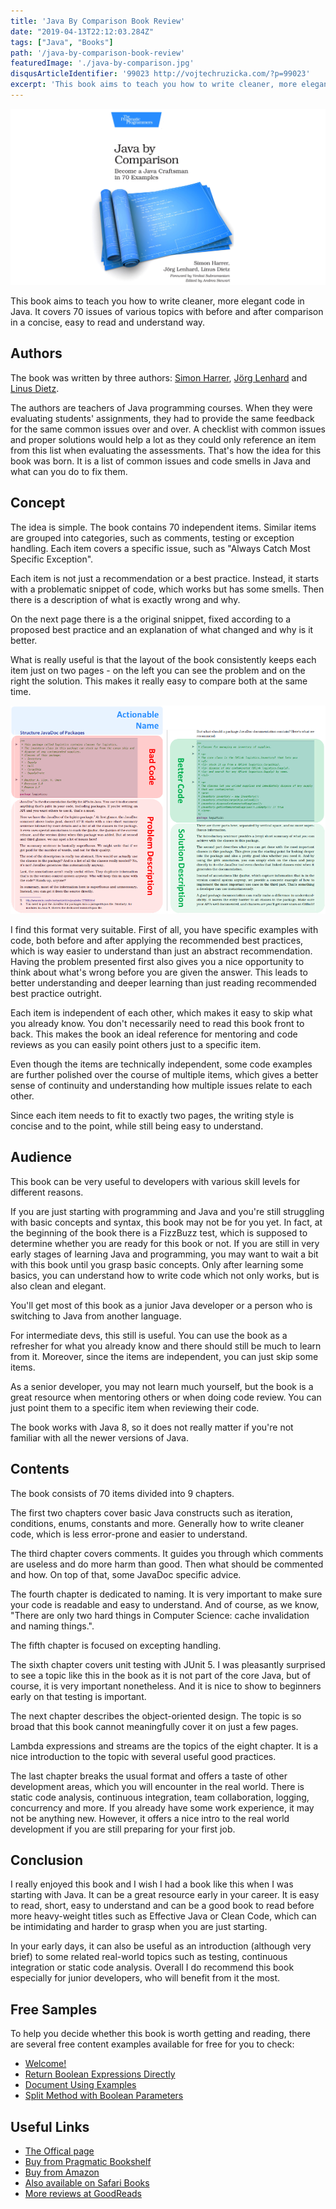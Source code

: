 ```yaml
---
title: 'Java By Comparison Book Review'
date: "2019-04-13T22:12:03.284Z"
tags: ["Java", "Books"]
path: '/java-by-comparison-book-review'
featuredImage: './java-by-comparison.jpg'
disqusArticleIdentifier: '99023 http://vojtechruzicka.com/?p=99023'
excerpt: 'This book aims to teach you how to write cleaner, more elegant code in Java. It covers 70 issues of various topics with before and after comparison in a concise, easy to read and understand way.'
---
```


![Java By Comparison](java-by-comparison.jpg)

This book aims to teach you how to write cleaner, more elegant code in Java. It covers 70 issues of various topics with before and after comparison in a concise, easy to read and understand way.

## Authors
The book was written by three authors: [Simon Harrer](https://twitter.com/simonharrer), [Jörg Lenhard](https://joerglenhard.wordpress.com/) and [Linus Dietz](https://lynyus.org/).

The authors are teachers of Java programming courses. When they were evaluating students' assignments, they had to provide the same feedback for the same common issues over and over. A checklist with common issues and proper solutions would help a lot as they could only reference an item from this list when evaluating the assessments. That's how the idea for this book was born. It is a list of common issues and code smells in Java and what can you do to fix them.

## Concept
The idea is simple. The book contains 70 independent items. Similar items are grouped into categories, such as comments, testing or exception handling.  Each item covers a specific issue, such as "Always Catch Most Specific Exception".

Each item is not just a recommendation or a best practice. Instead, it starts with a problematic snippet of code, which works but has some smells. Then there is a description of what is exactly wrong and why.

On the next page there is a the original snippet, fixed according to a proposed best practice and an explanation of what changed and why is it better.

What is really useful is that the layout of the book consistently keeps each item just on two pages - on the left you can see the problem and on the right the solution. This makes it really easy to compare both at the same time.

![Comparison: Before and after](comparison.png)

I find this format very suitable. First of all, you have specific examples with code, both before and after applying the recommended best practices, which is way easier to understand than just an abstract recommendation. Having the problem presented first also gives you a nice opportunity to think about what's wrong before you are given the answer. This leads to better understanding and deeper learning than just reading recommended best practice outright.

Each item is independent of each other, which makes it easy to skip what you already know. You don't necessarily need to read this book front to back. This makes the book an ideal reference for mentoring and code reviews as you can easily point others just to a specific item.

Even though the items are technically independent, some code examples are further polished over the course of multiple items, which gives a better sense of continuity and understanding how multiple issues relate to each other.

Since each item needs to fit to exactly two pages, the writing style is concise and to the point, while still being easy to understand.

## Audience
This book can be very useful to developers with various skill levels for different reasons.

If you are just starting with programming and Java and you're still struggling with basic concepts and syntax, this book may not be for you yet. In fact, at the beginning of the book there is a FizzBuzz test, which is supposed to determine whether you are ready for this book or not. If you are still in very early stages of learning Java and programming, you may want to wait a bit with this book until you grasp basic concepts. Only after learning some basics, you can understand how to write code which not only works, but is also clean and elegant.

You'll get most of this book as a junior Java developer or a person who is switching to Java from another language.

For intermediate devs, this still is useful. You can use the book as a refresher for what you already know and there should still be much to learn from it. Moreover, since the items are independent, you can just skip some items.

As a senior developer, you may not learn much yourself, but the book is a great resource when mentoring others or when doing code review. You can just point them to a specific item when reviewing their code. 

The book works with Java 8, so it does not really matter if you're not familiar with all the newer versions of Java.

## Contents
The book consists of 70 items divided into 9 chapters.

The first two chapters cover basic Java constructs such as iteration, conditions, enums, constants and more. Generally how to write cleaner code, which is less error-prone and easier to understand.

The third chapter covers comments. It guides you through which comments are useless and do more harm than good. Then what should be commented and how. On top of that, some JavaDoc specific advice.

The fourth chapter is dedicated to naming. It is very important to make sure your code is readable and easy to understand. And of course, as we know, "There are only two hard things in Computer Science: cache invalidation and naming things.".

The fifth chapter is focused on excepting handling.

The sixth chapter covers unit testing with JUnit 5. I was pleasantly surprised to see a topic like this in the book as it is not part of the core Java, but of course, it is very important nonetheless. And it is nice to show to beginners early on that testing is important.

The next chapter describes the object-oriented design. The topic is so broad that this book cannot meaningfully cover it on just a few pages.

Lambda expressions and streams are the topics of the eight chapter. It is a nice introduction to the topic with several useful good practices.

The last chapter breaks the usual format and offers a taste of other development areas, which you will encounter in the real world. There is static code analysis, continuous integration, team collaboration, logging, concurrency and more. If you already have some work experience, it may not be anything new. However, it offers a nice intro to the real world development if you are still preparing for your first job.

## Conclusion
I really enjoyed this book and I wish I had a book like this when I was starting with Java. It can be a great resource early in your career. It is easy to read, short, easy to understand and can be a good book to read before more heavy-weight titles such as Effective Java or Clean Code, which can be intimidating and harder to grasp when you are just starting.

In your early days, it can also be useful as an introduction (although very brief) to some related real-world topics such as testing, continuous integration or static code analysis. Overall I do recommend this book especially for junior developers, who will benefit from it the most.

## Free Samples
To help you decide whether this book is worth getting and reading, there are several free content examples available for free for you to check:

- [Welcome!](http://media.pragprog.com/titles/javacomp/preface.pdf)
- [Return Boolean Expressions Directly](http://media.pragprog.com/titles/javacomp/boolean.pdf)
- [Document Using Examples](http://media.pragprog.com/titles/javacomp/examples.pdf)
- [Split Method with Boolean Parameters](http://media.pragprog.com/titles/javacomp/split.pdf)

## Useful Links
- [The Offical page](https://java.by-comparison.com/)
- [Buy from Pragmatic Bookshelf](https://pragprog.com/book/javacomp/java-by-comparison)
- [Buy from Amazon](https://www.amazon.com/Java-Comparison-Become-Craftsman-Examples/dp/1680502875/)
- [Also available on Safari Books](http://shop.oreilly.com/product/9781680502879.do)
- [More reviews at GoodReads](https://www.goodreads.com/book/show/39339133-java-by-comparison)
